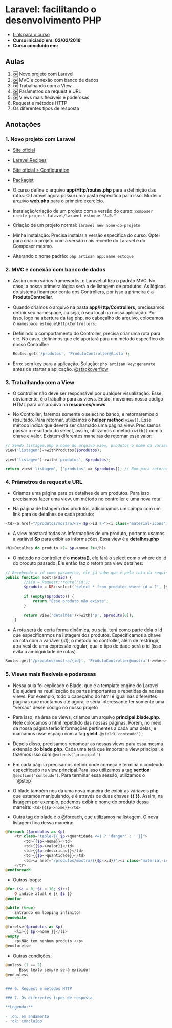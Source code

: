 # Laravel: facilitando o desenvolvimento PHP

- [Link para o curso](https://cursos.alura.com.br/course/laravel)
- **Curso iniciado em: 02/02/2018**
- **Curso concluído em:**

## Aulas

1. :ok: Novo projeto com Laravel
2. :ok: MVC e conexão com banco de dados
3. :ok: Trabalhando com a View
4. :ok: Parâmetros da request e URL
5. :ok: Views mais flexíveis e poderosas
6. Request e métodos HTTP
7. Os diferentes tipos de resposta

## Anotações

### 1. Novo projeto com Laravel

- [Site oficial](https://laravel.com/)

- [Laravel Recipes](http://laravel-recipes.com/)

- [Site oficial > Configuration](https://laravel.com/docs/5.0/configuration)

- [Packagist](https://packagist.org/)

- O curso define o arquivo **app/Http/routes.php** para a definição das rotas. O Laravel agora possui uma pasta específica para isso. Mudei o arquivo **web.php** para o primeiro exercício.

- Instalação/criação de um projeto com a versão do curso: ``composer create-project laravel/laravel estoque "5.0."``

- Criação de um projeto normal: ``laravel new nome-do-projeto``

- Minha instalação: Precisa instalar a versão específica do curso. Optei para criar o projeto com a versão mais recente do Laravel e do Composer mesmo.

- Alterando o nome padrão: ``php artisan app:name estoque``

### 2. MVC e conexão com banco de dados

- Assim como vários frameworks, o Laravel utiliza o padrão MVC. No caso, a nossa primeira lógica será a de listagem de produtos. As lógicas do sistema ficam por conta dos Controllers, por isso a primeira é a **ProdutoController**.

- Quando criamos o arquivo na pasta **app/Http/Controllers**, precissamos definir seu namespace, ou seja, o seu local na nossa aplicação. Por isso, logo na abertura da tag php, no cabeçalho do arquivo, colocamos o ``namespace estoque\Http\Controllers;``

- Definindo o comportamento do Controller, precisa criar uma rota para ele. No caso, definimos que ele aportará para um método específico do nosso Controller:

    ```php
    Route::get('/produtos', 'ProdutoController@lista');
    ```

- Erro: sem key para a aplicação. Solução: ``php artisan key:generate`` antes de startar a aplicação. [@stackoverflow](https://stackoverflow.com/questions/44839648/no-application-encryption-key-has-been-specified-new-laravel-app)

### 3. Trabalhando com a View

- O controller não deve ser responsável por qualquer visualização. Esse, obviamente, é o trabalho para as views. Então, movemos nosso código HTML para um arquivo na **resources/views**.

- No Controller, faremos somente o select no banco, e retornaremos o resultado. Para retornar, utilizamos o **helper method** ``view()``. Esse método indica que deverá ser chamado uma página view. Precisamos passar o resultado do select, assim, utilizamos o método ``with()`` com a chave e valor. Existem diferentes maneiras de retornar esse valor:

```php
// Sendo listagem.php o nome do arquivo view, produtos o nome da variavel no controller e na view
view('listagem')->withProdutos($produtos);

view('listagem')->with('produtos', $produtos);

return view('listagem', ['produtos' => $produtos]); // Bom para retornar mais de um valor
```

### 4. Prâmetros da request e URL

- Criamos uma página para os detalhes de um produtos. Para isso precisamos fazer uma view, um método no controller e uma nova rota.

- Na página de listagem dos produtos, adicionamos um campo com um link para os detalhes de cada produto:

```php
<td><a href="/produtos/mostra/<?= $p->id ?>"><i class="material-icons">search</i></a></td>
```

- A view mostrará todas as informações de um produto, portanto usamos a variável **$p** para exibir as informações. Essa view é a **detalhes.php**

```php
<h1>Detalhes do produto <?= $p->nome ?></h1>
```

- O método no controller é o **mostra()**, ele fará o select com o where do id do produto passado. Ele então faz o retorn pra view detalhes:

```php
// Recebendo o id como parametro, ele já sabe que é pela rota da requisição
public function mostra($id) {
        //$id = Request::route('id');
        $produto = DB::select('select * from produtos where id = ?', [$id]);

        if (empty($produto)) {
            return "Esse produto não existe";
        }

        return view('detalhes')->with('p', $produto[0]);
    }
```

- A rota será de certa forma dinâmica, ou seja, terá como parte dela o id que especificarmos na listagem dos produtos. Especificamos a chave da rota com a variável {id}, o método no controller, além de restringir, atra´vesl de uma expressão regular, qual o tipo de dado será o id (isso evita a ambiguidade de rotas)

```php
Route::get('/produtos/mostra/{id}', 'ProdutoController@mostra')->where('id', '[0-9]+');
```

### 5. Views mais flexíveis e poderosas

- Nessa aula foi explicado o Blade, que é a template engine do Laravel. Ele ajudará na reutilização de partes importantes e repetidas da nossas views. Por exemplo, todo o cabeçalho do html é igual nas diferentes páginas que montamos até agora, e seria interessante ter somente uma "versão" desse código no nosso projeto

- Para isso, na área de views, criamos um arquivo **principal.blade.php**. Nele colocamos o html repetitido das nossas páginas. Porém, no meio da nossa página terão informações pertinentes a cada uma delas, e marcamos usse espaço com a tag **yield**: ``@yield('conteudo');``

- Depois disso, precisamos renomear as nossas views para essa mesma extensão do **blade.php**. Cada uma terá que importar a view principal, e fazemos isso com ``@extends('principal')``

- Em cada página precisamos definir onde começa e termina o conteudo especificado na view principal.Para isso utilizamos a tag **section**: ``@section('conteudo')``. Para terminar essa sessão, utilizamos o ```@stop``

- O blade também nos dá uma nova maneira de exibir as váriaveis php que estamos manipulando, e é através de duas chaves **{{ }}**. Assim, na listagem por exemplo, podemos exibir o nome do produto dessa maneira: ``<td>{{$p->nome}}</td>``

- Outra tag do blade é o @foreach, que utilizamos na listagem. O nova listagem fica dessa maneira:

```php
@foreach ($produtos as $p)
    <tr class="table-{{ $p->quantidade <=1 ? 'danger' : ''}}"> 
        <td>{{$p->nome}}</td>
        <td>{{$p->valor}}</td>
        <td>{{$p->descricao}}</td>
        <td>{{$p->quantidade}}</td>
        <td><a href="/produtos/mostra/{{$p->id}}"><i class="material-icons">search</i></a></td>
    </tr>
@endforeach
```

- Outros loops:

```php
@for ($i = 0; $i < 10; $i++)
    O indice atual é {{ $i }}
@endfor

@while (true)
    Entrando em looping infinito!
@endwhile

@forelse($produtos as $p)
    <li>{{ $p->nome }}</li>
@empty
    <p>Não tem nenhum produto!</p>
@endforelse
```

- Outras condições:

```php
@unless (1 == 2)
      Esse texto sempre será exibido! 
@endunless
    ```

### 6. Request e métodos HTTP

### 7. Os diferentes tipos de resposta

**Legenda:**

- :on: em andamento
- :ok: concluído